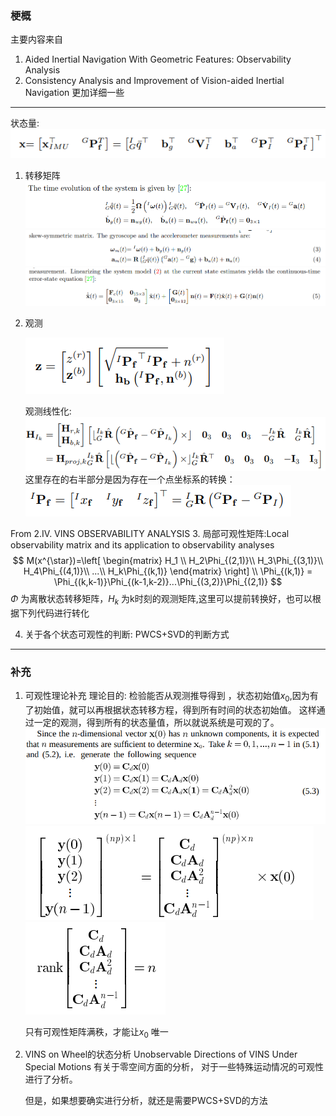 <!--
 * @Author: Liu Weilong
 * @Date: 2021-04-21 09:02:07
 * @LastEditors: Liu Weilong 
 * @LastEditTime: 2021-04-21 14:27:13
 * @FilePath: /Codes/30. supplement_material/observability_analysis/doc.md
 * @Description: 
-->
### 梗概
主要内容来自
1. Aided Inertial Navigation With Geometric Features: Observability Analysis
2. Consistency Analysis and Improvement of Vision-aided Inertial Navigation 更加详细一些

-----
状态量:
![](./pic/5.png)
1. 转移矩阵
   ![](./pic/1.png)
   ![](./pic/2.png)
   ![](./pic/3.png)
2. 观测
   
   ![](./pic/4.png)

   观测线性化:
   ![](./pic/6.png)
   这里存在的右半部分是因为存在一个点坐标系的转换：
   ![](./pic/7.png)
   
From 2.IV. VINS OBSERVABILITY ANALYSIS
3. 局部可观性矩阵:Local observability matrix and its
application to observability analyses
$$
    M(x^{\star})=\left[
        \begin{matrix}
            H_1 \\
            H_2\Phi_{(2,1)}\\
            H_3\Phi_{(3,1)}\\
            H_4\Phi_{(4,1)}\\
            ...\\
            H_k\Phi_{(k,1)}
        \end{matrix}
        \right]
        \\
       \Phi_{(k,1)} =  \Phi_{(k,k-1)}\Phi_{(k-1,k-2)}...\Phi_{(3,2)}\Phi_{(2,1)}
$$
$\Phi$ 为离散状态转移矩阵，$H_k$ 为k时刻的观测矩阵,这里可以提前转换好，也可以根据下列代码进行转化


4. 关于各个状态可观性的判断:
    PWCS+SVD的判断方式


-----
### 补充
1. 可观性理论补充
   理论目的:
   检验能否从观测推导得到 ，状态初始值$x_0$,因为有了初始值，就可以再根据状态转移方程，得到所有时间的状态初始值。
   这样通过一定的观测，得到所有的状态量值，所以就说系统是可观的了。
   ![](./pic/8.png)
   ![](./pic/10.png)
   ![](./pic/11.png)
   
   只有可观性矩阵满秩，才能让$x_0$ 唯一
2. VINS on Wheel的状态分析
   Unobservable Directions of VINS Under Special Motions 
   有关于零空间方面的分析，
   对于一些特殊运动情况的可观性进行了分析。

   但是，如果想要确实进行分析，就还是需要PWCS+SVD的方法
   


